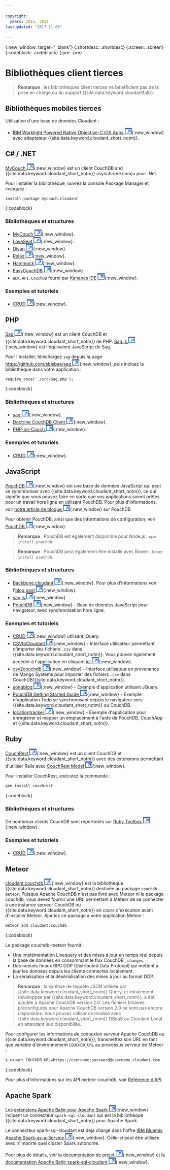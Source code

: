 ```yaml
---

copyright:
  years: 2015, 2018
lastupdated: "2017-11-06"

---
```


{:new_window: target="_blank"}
{:shortdesc: .shortdesc}
{:screen: .screen}
{:codeblock: .codeblock}
{:pre: .pre}

# Bibliothèques client tierces

>   **Remarque** : les bibliothèques client tierces ne bénéficient pas de la prise en charge ou du support {{site.data.keyword.cloudantfull}}.

## Bibliothèques mobiles tierces

Utilisation d'une base de données Cloudant :

-   [IBM Worklight Powered Native Objective-C iOS Apps ![Icône de lien externe](../images/launch-glyph.svg "Icône de lien externe")](http://www.tricedesigns.com/2014/11/17/ibm-worklight-powered-native-objective-c-ios-apps/){:new_window} avec adaptateur {{site.data.keyword.cloudant_short_notm}}.

## C# / .NET

[MyCouch ![Icône de lien externe](../images/launch-glyph.svg "Icône de lien externe")](https://github.com/danielwertheim/mycouch){:new_window} est un client CouchDB and {{site.data.keyword.cloudant_short_notm}} asynchrone conçu pour .Net.

Pour installer la bibliothèque, ouvrez la console Package Manager et invoquez :

```
install-package mycouch.cloudant
```
{:codeblock}

### Bibliothèques et structures

-   [MyCouch ![Icône de lien externe](../images/launch-glyph.svg "Icône de lien externe")](https://github.com/danielwertheim/mycouch){:new_window}.
-   [LoveSeat ![Icône de lien externe](../images/launch-glyph.svg "Icône de lien externe")](https://github.com/soitgoes/LoveSeat){:new_window}.
-   [Divan ![Icône de lien externe](../images/launch-glyph.svg "Icône de lien externe")](https://github.com/foretagsplatsen/Divan){:new_window}.
-   [Relax ![Icône de lien externe](../images/launch-glyph.svg "Icône de lien externe")](https://github.com/arobson/Relax){:new_window}.
-   [Hammock ![Icône de lien externe](../images/launch-glyph.svg "Icône de lien externe")](http://code.google.com/p/relax-net/){:new_window}.
-   [EasyCouchDB ![Icône de lien externe](../images/launch-glyph.svg "Icône de lien externe")](https://github.com/hhariri/EasyCouchDB){:new_window}.
-   `WDK.API.CouchDB` fourni par [Kanapes IDE ![Icône de lien externe](../images/launch-glyph.svg "Icône de lien externe")](http://kanapeside.com/){:new_window}.

### Exemples et tutoriels

-   [CRUD ![Icône de lien externe](../images/launch-glyph.svg "Icône de lien externe")](https://github.com/cloudant/haengematte/tree/master/c%23){:new_window}.

## PHP

[Sag ![Icône de lien externe](../images/launch-glyph.svg "Icône de lien externe")](https://github.com/sbisbee/sag){:new_window} est un client CouchDB et {{site.data.keyword.cloudant_short_notm}} de PHP.
[Sag.js ![Icône de lien externe](../images/launch-glyph.svg "Icône de lien externe")](https://github.com/sbisbee/sag-js){:new_window} est l'équivalent JavaScript de Sag.

Pour l'installer, téléchargez `sag` depuis la page [https://github.com/sbisbee/sag ![Icône de lien externe](../images/launch-glyph.svg "Icône de lien externe")](https://github.com/sbisbee/sag){:new_window}, puis incluez la bibliothèque dans votre application :

```
require_once('./src/Sag.php');
```
{:codeblock}

### Bibliothèques et structures

-   [sag ![Icône de lien externe](../images/launch-glyph.svg "Icône de lien externe")](https://github.com/sbisbee/sag){:new_window}.
-   [Doctrine CouchDB Client ![Icône de lien externe](../images/launch-glyph.svg "Icône de lien externe")](https://github.com/doctrine/couchdb-client){:new_window}.
-   [PHP-on-Couch ![Icône de lien externe](../images/launch-glyph.svg "Icône de lien externe")](https://github.com/dready92/PHP-on-Couch){:new_window}.

### Exemples et tutoriels

-   [CRUD ![Icône de lien externe](../images/launch-glyph.svg "Icône de lien externe")](https://github.com/cloudant/haengematte/tree/master/php){:new_window}.

## JavaScript

[PouchDB ![Icône de lien externe](../images/launch-glyph.svg "Icône de lien externe")](http://pouchdb.com/){:new_window} est une base de données JavaScript qui peut se synchroniser avec {{site.data.keyword.cloudant_short_notm}}, ce qui signifie que vous pouvez faire en sorte que vos applications soient prêtes pour un travail hors ligne en utilisant PouchDB.
Pour plus d'informations, voir [notre article de blogue ![Icône de lien externe](../images/launch-glyph.svg "Icône de lien externe")](https://cloudant.com/blog/pouchdb){:new_window} sur PouchDB.

Pour obtenir PouchDB, ainsi que des informations de configuration, voir [PouchDB ![Icône de lien externe](../images/launch-glyph.svg "Icône de lien externe")](http://pouchdb.com/){:new_window}.

>   **Remarque** : PouchDB est également disponible pour Node.js : `npm install pouchdb`.

>   **Remarque** : PouchDB peut également être installé avec Bower : `bower install pouchdb`.

### Bibliothèques et structures

-   [Backbone.cloudant ![Icône de lien externe](../images/launch-glyph.svg "Icône de lien externe")](https://github.com/cloudant-labs/backbone.cloudant){:new_window}.
    Pour plus d'informations voir l'[blog post ![Icône de lien externe](../images/launch-glyph.svg "Icône de lien externe")](https://cloudant.com/blog/backbone-and-cloudant/){:new_window}.
-   [sag.js ![Icône de lien externe](../images/launch-glyph.svg "Icône de lien externe")](https://github.com/sbisbee/sag-js){:new_window}.
-   [PouchDB ![Icône de lien externe](../images/launch-glyph.svg "Icône de lien externe")](http://pouchdb.com/){:new_window} - Base de données JavaScript pour navigateur, avec synchronisation hors ligne.

### Exemples et tutoriels

-   [CRUD ![Icône de lien externe](../images/launch-glyph.svg "Icône de lien externe")](https://github.com/cloudant/haengematte/tree/master/javascript-jquery){:new_window} utilisant jQuery.
-   [CSVtoCloudant ![Icône de lien externe](../images/launch-glyph.svg "Icône de lien externe")](https://github.com/michellephung/CSVtoCloudant){:new_window} - Interface utilisateur permettant d'importer des fichiers `.csv` dans {{site.data.keyword.cloudant_short_notm}}.
    Vous pouvez également accéder à l'application en cliquant [ici ![Icône de lien externe](../images/launch-glyph.svg "Icône de lien externe")](https://michellephung.github.io/CSVtoCloudant/){:new_window}.
-   [csv2couchdb ![Icône de lien externe](../images/launch-glyph.svg "Icône de lien externe")](https://github.com/Mango-information-systems/csv2couchdb){:new_window} - Interface utilisateur en provenance de Mango Systems pour importer des fichiers `.csv` dans CouchDB/{{site.data.keyword.cloudant_short_notm}}.
-   [songblog ![Icône de lien externe](../images/launch-glyph.svg "Icône de lien externe")](https://github.com/millayr/songblog){:new_window} - Exemple d'application utilisant JQuery.
-   [PouchDB Getting Started Guide ![Icône de lien externe](../images/launch-glyph.svg "Icône de lien externe")](http://pouchdb.com/getting-started.html){:new_window} - Exemple d'application Todo se synchronisant depuis le navigateur vers {{site.data.keyword.cloudant_short_notm}} ou CouchDB.
-   [locationtracker ![Icône de lien externe](../images/launch-glyph.svg "Icône de lien externe")](https://github.com/rajrsingh/locationtracker){:new_window} - Exemple d'application pour enregistrer et mapper un emplacement à l'aide de PouchDB, CouchApp et {{site.data.keyword.cloudant_short_notm}}.

## Ruby

[CouchRest ![Icône de lien externe](../images/launch-glyph.svg "Icône de lien externe")](https://github.com/couchrest/couchrest){:new_window} est un client CouchDB et {{site.data.keyword.cloudant_short_notm}} avec des extensions permettant d'utiliser Rails avec [CouchRest Model ![Icône de lien externe](../images/launch-glyph.svg "Icône de lien externe")](https://github.com/couchrest/couchrest_model){:new_window}.

Pour installer CouchRest, exécutez la commande :

```sh
gem install couchrest
```
{:codeblock}

### Bibliothèques et structures

De nombreux clients CouchDB sont répertoriés sur [Ruby Toolbox ![Icône de lien externe](../images/launch-glyph.svg "Icône de lien externe")](https://www.ruby-toolbox.com/categories/couchdb_clients){:new_window}.

### Exemples et tutoriels

-   [CRUD ![Icône de lien externe](../images/launch-glyph.svg "Icône de lien externe")](https://github.com/cloudant/haengematte/tree/master/ruby){:new_window}.

<div id="couchdb"></div>

## Meteor

[cloudant:couchdb ![Icône de lien externe](../images/launch-glyph.svg "Icône de lien externe")](https://atmospherejs.com/cloudant/couchdb){:new_window} est la bibliothèque {{site.data.keyword.cloudant_short_notm}} destinée au package `couchdb-meteor`.
Puisque Apache CouchDB n'est pas livré avec Meteor ni le package couchdb, vous devez fournir une URL permettant à Meteor de se connecter à une instance serveur CouchDB ou {{site.data.keyword.cloudant_short_notm}} en cours d'exécution avant d'installer Meteor.
Ajoutez ce package à votre application Meteor :

```sh
meteor add cloudant:couchdb
```
{:codeblock}

Le package couchdb-meteor fournit :

-   Une implémentation Livequery et des mises à jour en temps réel depuis la base de données en consommant le flux CouchDB `_changes`.
-   Des noeuds finaux RPC DDP (Distributed Data Protocol) qui mettent à jour les données depuis les clients connectés localement.
-   La sérialisation et la désérialisation des mises à jour au format DDP.

>   **Remarque** : la syntaxe de requête JSON utilisée par {{site.data.keyword.cloudant_short_notm}} Query,
    et initialement développée par {{site.data.keyword.cloudant_short_notm}}, a été ajoutée à Apache CouchDB version 2.0.
    Les fichiers binaires préconfigurés pour Apache CouchDB version 2.0 ne sont pas encore disponibles.
    Vous pouvez utiliser ce module avec {{site.data.keyword.cloudant_short_notm}} DBaaS ou Cloudant Local en attendant leur disponibilité.



Pour configurer les informations de connexion serveur Apache CouchDB ou {{site.data.keyword.cloudant_short_notm}}, transmettez son URL en tant que variable d'environnement `COUCHDB_URL` au processus serveur de Meteor :

```sh
$ export COUCHDB_URL=https://username:password@username.cloudant.com
```
{:codeblock}

Pour plus d'informations sur les API meteor-couchdb, voir [Référence d'API](../api/index.html). 

## Apache Spark

Les [extensions Apache Bahir pour Apache Spark ![Icône de lien externe](../images/launch-glyph.svg "Icône de lien externe")](http://bahir.apache.org/#home){:new_window}
incluent un connecteur `spark-sql-cloudant` qui est la bibliothèque {{site.data.keyword.cloudant_short_notm}} pour Apache Spark.

Le connecteur spark-sql-cloudant est déjà chargé dans l'offre [IBM Bluemix Apache Spark-as-a-Service ![Icône de lien externe](../images/launch-glyph.svg "Icône de lien externe")](https://console.ng.bluemix.net/catalog/services/apache-spark/){:new_window}.
Celle-ci peut être utilisée avec n'importe quel cluster Spark autonome.

Pour plus de détails, voir [la documentation de projet ![Icône de lien externe](../images/launch-glyph.svg "Icône de lien externe")](https://github.com/apache/bahir/tree/master/sql-cloudant){:new_window}
et la [documentation Apache Bahir spark-sql-cloudant ![Icône de lien externe](../images/launch-glyph.svg "Icône de lien externe")](http://bahir.apache.org/docs/spark/current/spark-sql-cloudant/){:new_window}.

